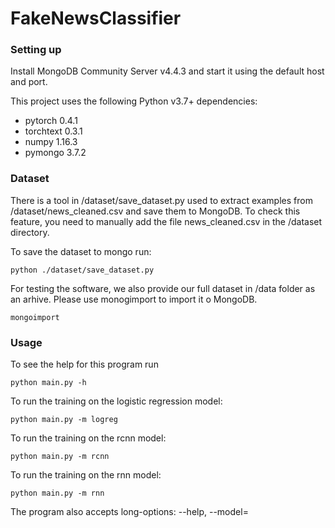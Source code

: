 # FakeNewsClassifier

### Setting up

Install MongoDB Community Server v4.4.3 and start it using the default host and port.

This project uses the following Python v3.7+ dependencies:    

- pytorch 0.4.1   
- torchtext 0.3.1     
- numpy 1.16.3   
- pymongo 3.7.2    


### Dataset

There is a tool in /dataset/save_dataset.py used to extract examples from /dataset/news_cleaned.csv and save them to MongoDB. To check this feature, you need to manually add the file news_cleaned.csv in the /dataset directory.

To save the dataset to mongo run:

```
python ./dataset/save_dataset.py
```

For testing the software, we also provide our full dataset in /data folder as an arhive. Please use monogimport to import it o MongoDB.

```
mongoimport 
```


### Usage

To see the help for this program run

```
python main.py -h
```

To run the training on the logistic regression model:

    python main.py -m logreg

To run the training on the rcnn model:

    python main.py -m rcnn

To run the training on the rnn model:

    python main.py -m rnn

The program also accepts long-options: --help, --model=  
    
